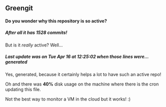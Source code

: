 ## Greengit

#### Do you wonder why this repository is so active?

##### After all it has 1528 commits!

But is it *really* active? Well...

##### Last update was on Tue Apr 16 at 12:25:02 when those lines were... generated

Yes, generated, because it certainly helps a lot to have such an active repo!

Oh and there was **40%** disk usage on the machine
where there is the cron updating this file.

Not the best way to monitor a VM in the cloud but it works! :)

